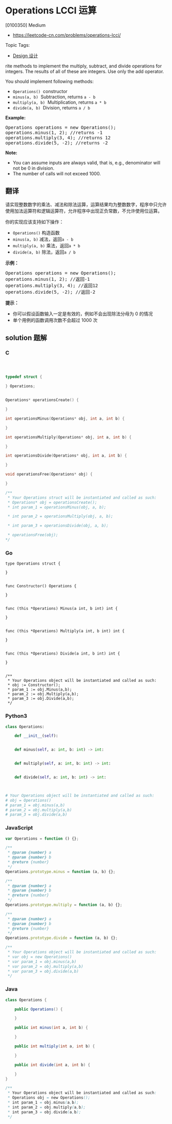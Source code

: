 # Operations LCCI 运算

[0100350] Medium

- https://leetcode-cn.com/problems/operations-lcci/

Topic Tags:

- [Design 设计](https://leetcode-cn.com/tag/design/)

rite methods to implement the multiply, subtract, and divide operations for integers. The results of all of these are integers. Use only the add operator.

You should implement following methods:

- `Operations()`  constructor
- `minus(a, b)`  Subtraction, returns `a - b`
- `multiply(a, b)`  Multiplication, returns `a * b`
- `divide(a, b)`  Division, returns `a / b`

**Example:**

<pre>Operations operations = new Operations();
operations.minus(1, 2); //returns -1
operations.multiply(3, 4); //returns 12
operations.divide(5, -2); //returns -2
</pre>

**Note:**

- You can assume inputs are always valid, that is, e.g., denominator will not be 0 in division.
- The number of calls will not exceed 1000.

## 翻译

请实现整数数字的乘法、减法和除法运算，运算结果均为整数数字，程序中只允许使用加法运算符和逻辑运算符，允许程序中出现正负常数，不允许使用位运算。

你的实现应该支持如下操作：

- `Operations()` 构造函数
- `minus(a, b)` 减法，返回`a - b`
- `multiply(a, b)` 乘法，返回`a * b`
- `divide(a, b)` 除法，返回`a / b`

**示例：**

<pre>Operations operations = new Operations();
operations.minus(1, 2); //返回-1
operations.multiply(3, 4); //返回12
operations.divide(5, -2); //返回-2
</pre>

**提示：**

- 你可以假设函数输入一定是有效的，例如不会出现除法分母为 0 的情况
- 单个用例的函数调用次数不会超过 1000 次

## solution 题解

### C

```c



typedef struct {

} Operations;


Operations* operationsCreate() {

}

int operationsMinus(Operations* obj, int a, int b) {

}

int operationsMultiply(Operations* obj, int a, int b) {

}

int operationsDivide(Operations* obj, int a, int b) {

}

void operationsFree(Operations* obj) {

}

/**
 * Your Operations struct will be instantiated and called as such:
 * Operations* obj = operationsCreate();
 * int param_1 = operationsMinus(obj, a, b);

 * int param_2 = operationsMultiply(obj, a, b);

 * int param_3 = operationsDivide(obj, a, b);

 * operationsFree(obj);
*/
```

### Go

```golang
type Operations struct {

}


func Constructor() Operations {

}


func (this *Operations) Minus(a int, b int) int {

}


func (this *Operations) Multiply(a int, b int) int {

}


func (this *Operations) Divide(a int, b int) int {

}


/**
 * Your Operations object will be instantiated and called as such:
 * obj := Constructor();
 * param_1 := obj.Minus(a,b);
 * param_2 := obj.Multiply(a,b);
 * param_3 := obj.Divide(a,b);
 */
```

### Python3

```python
class Operations:

    def __init__(self):


    def minus(self, a: int, b: int) -> int:


    def multiply(self, a: int, b: int) -> int:


    def divide(self, a: int, b: int) -> int:



# Your Operations object will be instantiated and called as such:
# obj = Operations()
# param_1 = obj.minus(a,b)
# param_2 = obj.multiply(a,b)
# param_3 = obj.divide(a,b)
```

### JavaScript

```javascript
var Operations = function () {};

/**
 * @param {number} a
 * @param {number} b
 * @return {number}
 */
Operations.prototype.minus = function (a, b) {};

/**
 * @param {number} a
 * @param {number} b
 * @return {number}
 */
Operations.prototype.multiply = function (a, b) {};

/**
 * @param {number} a
 * @param {number} b
 * @return {number}
 */
Operations.prototype.divide = function (a, b) {};

/**
 * Your Operations object will be instantiated and called as such:
 * var obj = new Operations()
 * var param_1 = obj.minus(a,b)
 * var param_2 = obj.multiply(a,b)
 * var param_3 = obj.divide(a,b)
 */
```

### Java

```java
class Operations {

    public Operations() {

    }

    public int minus(int a, int b) {

    }

    public int multiply(int a, int b) {

    }

    public int divide(int a, int b) {

    }
}

/**
 * Your Operations object will be instantiated and called as such:
 * Operations obj = new Operations();
 * int param_1 = obj.minus(a,b);
 * int param_2 = obj.multiply(a,b);
 * int param_3 = obj.divide(a,b);
 */
```
